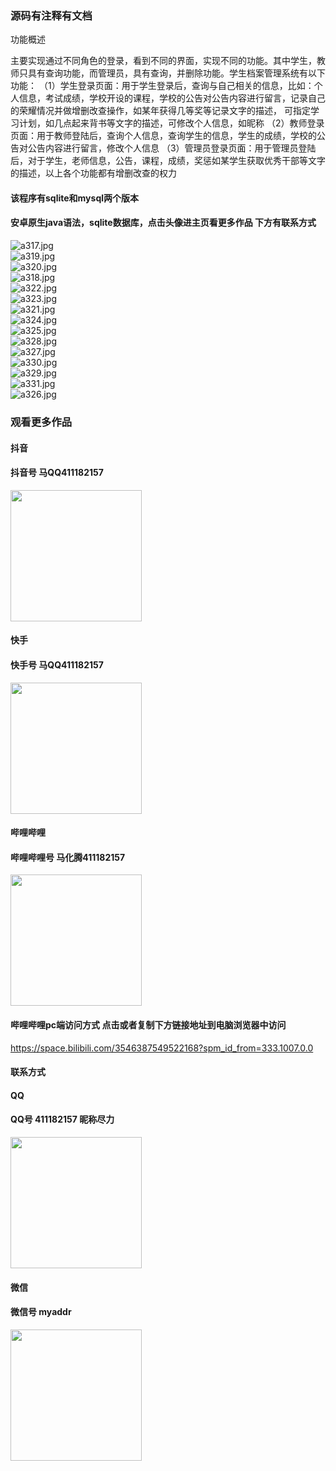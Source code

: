 ### 源码有注释有文档
功能概述

主要实现通过不同角色的登录，看到不同的界面，实现不同的功能。其中学生，教师只具有查询功能，而管理员，具有查询，并删除功能。学生档案管理系统有以下功能：
（1）学生登录页面：用于学生登录后，查询与自己相关的信息，比如：个人信息，考试成绩，学校开设的课程，学校的公告对公告内容进行留言，记录自己的荣耀情况并做增删改查操作，如某年获得几等奖等记录文字的描述，
可指定学习计划，如几点起来背书等文字的描述，可修改个人信息，如昵称
（2）教师登录页面：用于教师登陆后，查询个人信息，查询学生的信息，学生的成绩，学校的公告对公告内容进行留言，修改个人信息
（3）管理员登录页面：用于管理员登陆后，对于学生，老师信息，公告，课程，成绩，奖惩如某学生获取优秀干部等文字的描述，以上各个功能都有增删改查的权力


#### 该程序有sqlite和mysql两个版本

#### 安卓原生java语法，sqlite数据库，点击头像进主页看更多作品 下方有联系方式
 <img src='https://img.alicdn.com/imgextra/i3/1658540494/O1CN01n7jCI21FWIaHIzdlK_!!1658540494.jpg' alt='a317.jpg' /></br> 
 <img src='https://img.alicdn.com/imgextra/i3/1658540494/O1CN01rvrXBd1FWIaGtepEI_!!1658540494.jpg' alt='a319.jpg' /></br> 
 <img src='https://img.alicdn.com/imgextra/i2/1658540494/O1CN01OKzew61FWIaDXxYG7_!!1658540494.jpg' alt='a320.jpg' /></br> 
 <img src='https://img.alicdn.com/imgextra/i3/1658540494/O1CN01ZA6sIx1FWIaDakgQe_!!1658540494.jpg' alt='a318.jpg' /></br> 
 <img src='https://img.alicdn.com/imgextra/i1/1658540494/O1CN01vVhLjQ1FWIaDXLp9U_!!1658540494.jpg' alt='a322.jpg' /></br> 
 <img src='https://img.alicdn.com/imgextra/i4/1658540494/O1CN01ktaMy11FWIaG1nUW0_!!1658540494.jpg' alt='a323.jpg' /></br> 
 <img src='https://img.alicdn.com/imgextra/i3/1658540494/O1CN01sPJ6RB1FWIaIhiuRM_!!1658540494.jpg' alt='a321.jpg' /></br> 
 <img src='https://img.alicdn.com/imgextra/i2/1658540494/O1CN01IPtw1P1FWIaBFdnfs_!!1658540494.jpg' alt='a324.jpg' /></br> 
 <img src='https://img.alicdn.com/imgextra/i3/1658540494/O1CN01B9N5871FWIaBjDyq1_!!1658540494.jpg' alt='a325.jpg' /></br> 
 <img src='https://img.alicdn.com/imgextra/i3/1658540494/O1CN01cxTsgz1FWIaDahGN7_!!1658540494.jpg' alt='a328.jpg' /></br> 
 <img src='https://img.alicdn.com/imgextra/i4/1658540494/O1CN01uCx9TW1FWIaDal5PA_!!1658540494.jpg' alt='a327.jpg' /></br> 
 <img src='https://img.alicdn.com/imgextra/i3/1658540494/O1CN01K7iCkW1FWIaDajsas_!!1658540494.jpg' alt='a330.jpg' /></br> 
 <img src='https://img.alicdn.com/imgextra/i4/1658540494/O1CN01uc0qKf1FWIaEIbVZK_!!1658540494.jpg' alt='a329.jpg' /></br> 
 <img src='https://img.alicdn.com/imgextra/i1/1658540494/O1CN01BCvYTp1FWIaHJ2OEx_!!1658540494.jpg' alt='a331.jpg' /></br> 
 <img src='https://img.alicdn.com/imgextra/i4/1658540494/O1CN017sKhZq1FWIaDXxPxa_!!1658540494.jpg' alt='a326.jpg' /></br>
### 观看更多作品

#### 抖音
#### 抖音号  马QQ411182157
<img src="https://gitee.com/QQ411182157/mingpian/raw/master/douyin.png" width="210px">

#### 快手
#### 快手号  马QQ411182157

<img src="https://gitee.com/QQ411182157/mingpian/raw/master/kuaishou.jpg" width="210px">

#### 哔哩哔哩
#### 哔哩哔哩号  马化腾411182157

<img src="https://gitee.com/QQ411182157/mingpian/raw/master/bili.png" width="210px">

#### 哔哩哔哩pc端访问方式 点击或者复制下方链接地址到电脑浏览器中访问

https://space.bilibili.com/3546387549522168?spm_id_from=333.1007.0.0


#### 联系方式
#### QQ
#### QQ号 411182157 昵称尽力

<img src="https://gitee.com/QQ411182157/mingpian/raw/master/qq.jpg" width="210px">

#### 微信
#### 微信号 myaddr

<img src="https://gitee.com/QQ411182157/mingpian/raw/master/weixin.png" width="210px">
